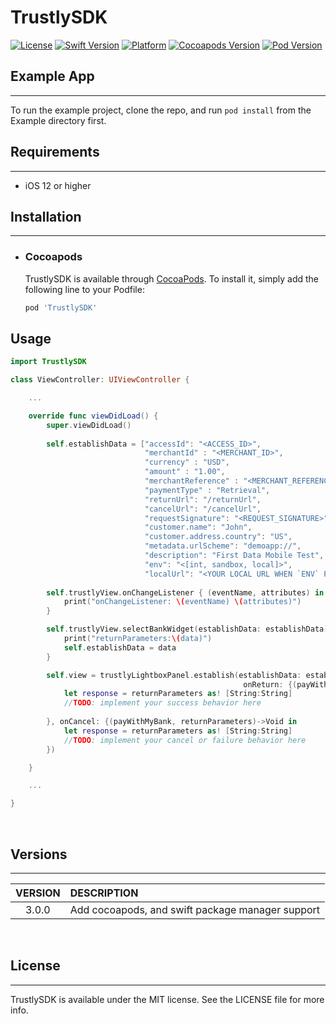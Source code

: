 # TrustlySDK

[![License](https://badgen.net/badge/license/MIT/blue?icon=swift)](https://cocoapods.org/pods/TrustlySDK)
[![Swift Version](https://badgen.net/badge/swift/5/orange?icon=swift)](https://cocoapods.org/pods/TrustlySDK)
[![Platform](https://badgen.net/badge/iOS/v12/green?icon=swift)](https://cocoapods.org/pods/TrustlySDK)
[![Cocoapods Version](https://badgen.net/badge/cocoapods/v1.12.0/blue?icon=swift)](https://cocoapods.org/pods/TrustlySDK)
[![Pod Version](https://badgen.net/badge/pod/v3.0.0/yellow?icon=swift)](https://cocoapods.org/pods/TrustlySDK)

## Example App
---
To run the example project, clone the repo, and run `pod install` from the Example directory first.

## Requirements
---
- iOS 12 or higher

## Installation
---
- ### Cocoapods
    TrustlySDK is available through [CocoaPods](https://cocoapods.org). To install
    it, simply add the following line to your Podfile:

    ```ruby
    pod 'TrustlySDK'
    ```

## Usage

```swift
import TrustlySDK

class ViewController: UIViewController {

    ...

    override func viewDidLoad() {
        super.viewDidLoad()
        
        self.establishData = ["accessId": "<ACCESS_ID>",
                              "merchantId" : "<MERCHANT_ID>",
                              "currency" : "USD",
                              "amount" : "1.00",
                              "merchantReference" : "<MERCHANT_REFERENCE>",
                              "paymentType" : "Retrieval",
                              "returnUrl": "/returnUrl",
                              "cancelUrl": "/cancelUrl",
                              "requestSignature": "<REQUEST_SIGNATURE>",
                              "customer.name": "John",
                              "customer.address.country": "US",
                              "metadata.urlScheme": "demoapp://",
                              "description": "First Data Mobile Test",
                              "env": "<[int, sandbox, local]>",
                              "localUrl": "<YOUR LOCAL URL WHEN `ENV` PROPERTY IS `LOCAL` (ex: https://192.168.0.30:8000)>"]
        
        self.trustlyView.onChangeListener { (eventName, attributes) in
            print("onChangeListener: \(eventName) \(attributes)")
        }

        self.trustlyView.selectBankWidget(establishData: establishData) { (view, data) in
            print("returnParameters:\(data)")
            self.establishData = data
        }

        self.view = trustlyLightboxPanel.establish(establishData: establishData,
                                                    onReturn: {(payWithMyBank, returnParameters)->Void in
            let response = returnParameters as! [String:String]
            //TODO: implement your success behavior here
            
        }, onCancel: {(payWithMyBank, returnParameters)->Void in
            let response = returnParameters as! [String:String]
            //TODO: implement your cancel or failure behavior here
        })

    }

    ...

}
```
<br />

## Versions
___

| VERSION   | DESCRIPTION |
| :-------:   | :----------- |
3.0.0     | Add cocoapods, and swift package manager support


<br />

## License
___

TrustlySDK is available under the MIT license. See the LICENSE file for more info.


